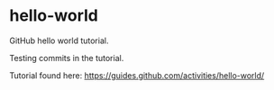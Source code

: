 # hello-world
GitHub hello world tutorial.

Testing commits in the tutorial.

Tutorial found here: https://guides.github.com/activities/hello-world/
